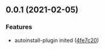 ## 0.0.1 (2021-02-05)


### Features

* autoinstall-plugin inited ([4fe7c20](https://github.com/SmileSmith/rollup-plugin-install/commit/4fe7c20581e56cf9d0058664bd3dd21d26fddb26))



